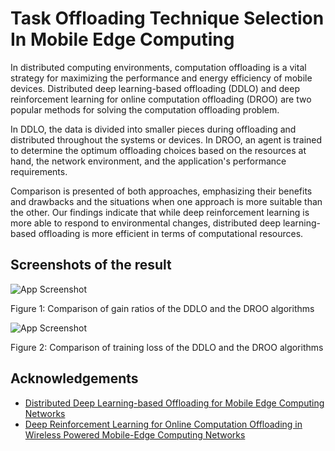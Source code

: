 
# Task Offloading Technique Selection In Mobile Edge Computing

In distributed computing environments, computation offloading is a vital strategy for maximizing the performance and energy efficiency of mobile devices. Distributed deep learning-based offloading (DDLO) and deep reinforcement learning for online computation offloading (DROO) are two popular methods for solving the computation offloading problem. 

In DDLO, the data is divided into smaller pieces during offloading and distributed throughout the systems or devices. In DROO, an agent is trained to determine the optimum offloading choices based on the resources at hand, the network environment, and the application's performance requirements. 

Comparison is presented of both approaches, emphasizing their benefits and drawbacks and the situations when one approach is more suitable than the other. Our findings indicate that while deep reinforcement learning is more able to respond to environmental changes, distributed deep learning-based offloading is more efficient in terms of computational resources.




## Screenshots of the result

![App Screenshot](https://github.com/Hemantha-krishna/DDLO-vs-DROO/assets/110892839/b1f212db-5ace-4dff-af83-9664a7759254)

Figure 1: Comparison of gain ratios of the DDLO and the DROO algorithms

![App Screenshot](https://github.com/Hemantha-krishna/DDLO-vs-DROO/assets/110892839/21c69f2d-e669-4c82-9495-c9d98622356a)

Figure 2: Comparison of training loss of the DDLO and the DROO algorithms
## Acknowledgements

 - [Distributed Deep Learning-based Offloading for Mobile Edge Computing Networks](https://github.com/revenol/DDLO)
 - [Deep Reinforcement Learning for Online Computation Offloading in Wireless Powered Mobile-Edge Computing Networks](https://github.com/revenol/DROO)


